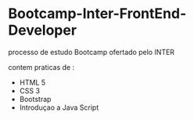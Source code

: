 # Bootcamp-Inter-FrontEnd-Developer
 processo de estudo Bootcamp ofertado pelo INTER

contem praticas de :

- HTML 5
- CSS 3
- Bootstrap
- Introduçao a Java Script